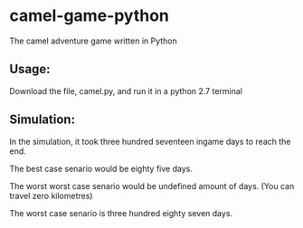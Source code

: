 # camel-game-python
The camel adventure game written in Python

## Usage:
Download the file, camel.py, and run it in a python 2.7 terminal

## Simulation:
In the simulation, it took three hundred seventeen ingame days to reach the end.

The best case senario would be eighty five days.

The worst worst case senario would be undefined amount of days. (You can travel zero kilometres)

The worst case senario is three hundred eighty seven days.

